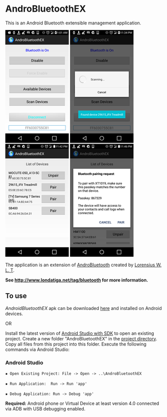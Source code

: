 # AndroBluetoothEX
This is an Android Bluetooth extensible management application.

![Example Image](https://github.com/nshid/AndroBluetoothEX/blob/master/images/android_bluetooth_discovery.png) 
![Example Image](https://github.com/nshid/AndroBluetoothEX/blob/master/images/android_bluetooth_scanning.png)
![Example Image](https://github.com/nshid/AndroBluetoothEX/blob/master/images/android_bluetooth_device_list.png)
![Example Image](https://github.com/nshid/AndroBluetoothEX/blob/master/images/android_bluetooth_pair.png)

The application is an extension of [AndroBluetooth](https://github.com/lorensiuswlt/AndroBluetooth) created by [Lorensius W. L. T](lorenz@londatiga.net). 

**See http://www.londatiga.net/tag/bluetooth for more information.**

## To use


*AndroidBluetoothEX* apk can be downloaded [here](https://github.com/nshid/AndroBluetoothEX/blob/master/app/src/main/apk/com.bazztech.androbluetoothex_v1_0.apk) and installed on Android devices.

OR

Install the latest version of [Android Studio with SDK](https://developer.android.com/studio/index.html) to open an existing project. Create a new folder "AndroBluetoothEX" in the [project directory](https://developer.android.com/studio/projects/index.html). Copy all files from this project into this folder. Execute the following commands via Android Studio:

### Android Studio

```
▪ Open Existing Project: File -> Open -> ..\AndroBluetoothEX
  
▪ Run Application:  Run -> Run 'app'

▪ Debug Application: Run -> Debug 'app'
```
**Required:** Android phone or Virtual Device at least version 4.0 connected via ADB with USB debugging enabled.
